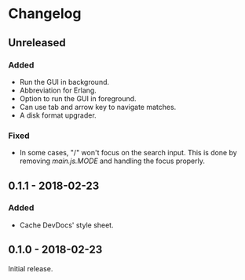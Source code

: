 # Changelog


## Unreleased

### Added

- Run the GUI in background.
- Abbreviation for Erlang.
- Option to run the GUI in foreground.
- Can use tab and arrow key to navigate matches.
- A disk format upgrader.

### Fixed

- In some cases, "/" won't focus on the search input. This is done by removing _main.js.MODE_ and handling the focus properly.


## 0.1.1 - 2018-02-23

### Added

- Cache DevDocs' style sheet.


## 0.1.0 - 2018-02-23

Initial release.
